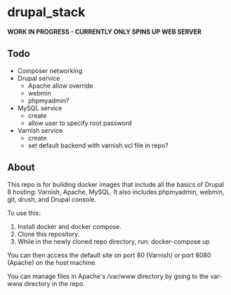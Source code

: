 # drupal_stack

**WORK IN PROGRESS - CURRENTLY ONLY SPINS UP WEB SERVER**

## Todo 
* Composer networking
* Drupal service
  * Apache allow override
  * webmin
  * phpmyadmin?
* MySQL service 
  * create
  * allow user to specify root password
* Varnish service
  * create
  * set default backend with varnish.vcl file in repo?

## About
This repo is for building docker images that include all the basics of Drupal 8 hosting: Varnish, Apache, MySQL. It also includes phpmyadmin, webmin, git, drush, and Drupal console.

To use this:
1. Install docker and docker compose.
2. Clone this repository.
3. While in the newly cloned repo directory, run: docker-compose up

You can then access the default site on port 80 (Varnish) or port 8080 (Apache) on the host machine.

You can manage files in Apache's /var/www directory by going to the var-www directory in the repo.
